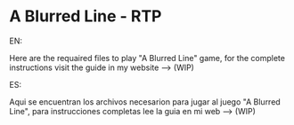 # A Blurred Line - RTP

EN:

Here are the requaired files to play "A Blurred Line" game, for the complete instructions visit the guide in my website --> (WIP)

ES:

Aqui se encuentran los archivos necesarion para jugar al juego "A Blurred Line", para instrucciones completas lee la guia en mi web --> (WIP)
